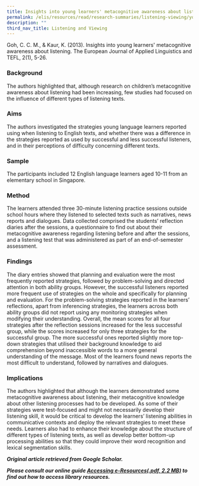 ```yaml
---
title: Insights into young learners' metacognitive awareness about listening
permalink: /elis/resources/read/research-summaries/listening-viewing/young-learners-awareness-about-listening/
description: ""
third_nav_title: Listening and Viewing
---
```

Goh, C. C. M., & Kaur, K. (2013). Insights into young learners' metacognitive awareness about listening. The European Journal of Applied Linguistics and TEFL, 2(1), 5-26.

### Background

The authors highlighted that, although research on children’s metacognitive awareness about listening had been increasing, few studies had focused on the influence of different types of listening texts.

### Aims

The authors investigated the strategies young language learners reported using when listening to English texts, and whether there was a difference in the strategies reported as used by successful and less successful listeners, and in their perceptions of difficulty concerning different texts.

### Sample

The participants included 12 English language learners aged 10-11 from an elementary school in Singapore.

### Method

The learners attended three 30-minute listening practice sessions outside school hours where they listened to selected texts such as narratives, news reports and dialogues. Data collected comprised the students’ reflection diaries after the sessions, a questionnaire to find out about their metacognitive awareness regarding listening before and after the sessions, and a listening test that was administered as part of an end-of-semester assessment.

### Findings

The diary entries showed that planning and evaluation were the most frequently reported strategies, followed by problem-solving and directed attention in both ability groups. However, the successful listeners reported more frequent use of strategies on the whole and specifically for planning and evaluation. For the problem-solving strategies reported in the learners’ reflections, apart from inferencing strategies, the learners across both ability groups did not report using any monitoring strategies when modifying their understanding. Overall, the mean scores for all four strategies after the reflection sessions increased for the less successful group, while the scores increased for only three strategies for the successful group. The more successful ones reported slightly more top-down strategies that utilised their background knowledge to aid comprehension beyond inaccessible words to a more general understanding of the message. Most of the learners found news reports the most difficult to understand, followed by narratives and dialogues.

### Implications

The authors highlighted that although the learners demonstrated some metacognitive awareness about listening, their metacognitive knowledge about other listening processes had to be developed. As some of their strategies were test-focused and might not necessarily develop their listening skill, it would be critical to develop the learners’ listening abilities in communicative contexts and deploy the relevant strategies to meet these needs. Learners also had to enhance their knowledge about the structure of different types of listening texts, as well as develop better bottom-up processing abilities so that they could improve their word recognition and lexical segmentation skills.


_**Original article retrieved from Google Scholar.**_ 

**_Please consult our online guide [Accessing e-Resources(.pdf, 2.2 MB)](https://academyofsingaporeteachers-moe-edu-sg-admin.cwp.sg/elis/resources/read/research-summaries/listening-and-viewing/18e45074-6b1b-4ac7-811f-1a8da16c4f81 "Accessing e-Resources") to find out how to access library resources._**